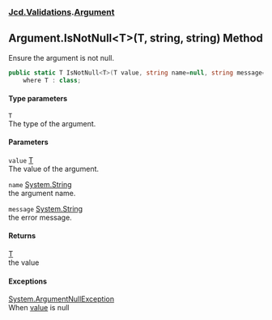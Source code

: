 ### [Jcd.Validations](Jcd_Validations.md 'Jcd.Validations').[Argument](Jcd_Validations_Argument.md 'Jcd.Validations.Argument')
## Argument.IsNotNull&lt;T&gt;(T, string, string) Method
Ensure the argument is not null.  
```csharp
public static T IsNotNull<T>(T value, string name=null, string message=null)
    where T : class;
```
#### Type parameters
<a name='Jcd_Validations_Argument_IsNotNull_T_(T_string_string)_T'></a>
`T`  
The type of the argument.
  
#### Parameters
<a name='Jcd_Validations_Argument_IsNotNull_T_(T_string_string)_value'></a>
`value` [T](Jcd_Validations_Argument_IsNotNull_T_(T_string_string).md#Jcd_Validations_Argument_IsNotNull_T_(T_string_string)_T 'Jcd.Validations.Argument.IsNotNull&lt;T&gt;(T, string, string).T')  
The value of the argument.
  
<a name='Jcd_Validations_Argument_IsNotNull_T_(T_string_string)_name'></a>
`name` [System.String](https://docs.microsoft.com/en-us/dotnet/api/System.String 'System.String')  
the argument name.
  
<a name='Jcd_Validations_Argument_IsNotNull_T_(T_string_string)_message'></a>
`message` [System.String](https://docs.microsoft.com/en-us/dotnet/api/System.String 'System.String')  
the error message.
  
#### Returns
[T](Jcd_Validations_Argument_IsNotNull_T_(T_string_string).md#Jcd_Validations_Argument_IsNotNull_T_(T_string_string)_T 'Jcd.Validations.Argument.IsNotNull&lt;T&gt;(T, string, string).T')  
the value
#### Exceptions
[System.ArgumentNullException](https://docs.microsoft.com/en-us/dotnet/api/System.ArgumentNullException 'System.ArgumentNullException')  
When [value](Jcd_Validations_Argument_IsNotNull_T_(T_string_string).md#Jcd_Validations_Argument_IsNotNull_T_(T_string_string)_value 'Jcd.Validations.Argument.IsNotNull&lt;T&gt;(T, string, string).value') is null
